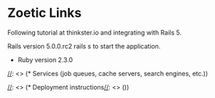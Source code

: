 # Zoetic Links

Following tutorial at thinkster.io and integrating with Rails 5.

Rails version 5.0.0.rc2 
rails s to start the application.

* Ruby version 2.3.0
 


[//]: <> (Things you may want to cover:)

[//]: <> (* System dependencies)

[//]: <> (* Configuration)

[//]: <> (* Database creation)

[//]: <> (* Database initialization)

[//]: <> (* How to run the test suite)

[//]: <> (* Services (job queues, cache servers, search engines, etc.))

[//]: <> (* Deployment instructions[//]: <> ())

[//]: <> (* ...)
